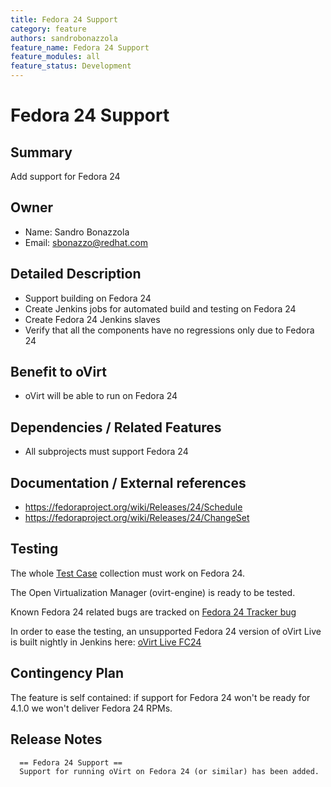 ```yaml
---
title: Fedora 24 Support
category: feature
authors: sandrobonazzola
feature_name: Fedora 24 Support
feature_modules: all
feature_status: Development
---
```


# Fedora 24 Support

## Summary

Add support for Fedora 24

## Owner

*   Name: Sandro Bonazzola
*   Email: <sbonazzo@redhat.com>

## Detailed Description

*   Support building on Fedora 24
*   Create Jenkins jobs for automated build and testing on Fedora 24
*   Create Fedora 24 Jenkins slaves
*   Verify that all the components have no regressions only due to Fedora 24

## Benefit to oVirt

*   oVirt will be able to run on Fedora 24

## Dependencies / Related Features

*   All subprojects must support Fedora 24

## Documentation / External references

*   <https://fedoraproject.org/wiki/Releases/24/Schedule>
*   <https://fedoraproject.org/wiki/Releases/24/ChangeSet>

## Testing

The whole [Test Case](http://www.ovirt.org/develop/infra/testing/test-cases/) collection must work on Fedora 24.

The Open Virtualization Manager (ovirt-engine) is ready to be tested.

Known Fedora 24 related bugs are tracked on [Fedora 24 Tracker bug](https://bugzilla.redhat.com/show_bug.cgi?id=1355626)

In order to ease the testing, an unsupported Fedora 24 version of oVirt Live is built nightly in
Jenkins here: [oVirt Live FC24](http://jenkins.ovirt.org/job/ovirt-live_master_create-iso-fc24-x86_64/)

## Contingency Plan

The feature is self contained: if support for Fedora 24 won't be ready for 4.1.0 we won't deliver Fedora 24 RPMs.

## Release Notes

      == Fedora 24 Support ==
      Support for running oVirt on Fedora 24 (or similar) has been added.
